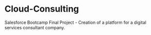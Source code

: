 # Cloud-Consulting
Salesforce Bootcamp Final Project - Creation of a platform for a digital services consultant company.
